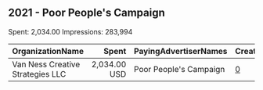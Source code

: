 ## 2021 - Poor People's Campaign 
Spent: 2,034.00
Impressions: 283,994

|OrganizationName|Spent|PayingAdvertiserNames|CreativeUrls|Impressions|Genders|AgeBrackets|CountryCodes|BillingAddresses|CandidateBallotInformation|
|:---|---:|:---|:---|---:|:---|:---|:---|:---|:---|
|Van Ness Creative Strategies LLC|2,034.00 USD|Poor People's Campaign|[0](https://www.snap.com/political-ads/asset/89cd01328b52cc5151f47d9250347f8a61498a848b87ba361e6cb1d2b0b2eee6?mediaType=png)|283,994||18+|united states|US|Poor Peoples Campaign|
